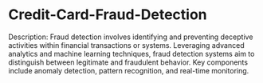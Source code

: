 # Credit-Card-Fraud-Detection

Description:
Fraud detection involves identifying and preventing deceptive activities within financial transactions or systems. Leveraging advanced analytics and machine learning techniques, fraud detection systems aim to distinguish between legitimate and fraudulent behavior. Key components include anomaly detection, pattern recognition, and real-time monitoring.
